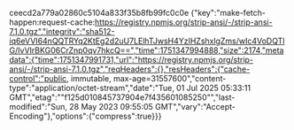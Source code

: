 
ceecd2a779a02860c5104a833f35b8fb99fc0c0e	{"key":"make-fetch-happen:request-cache:https://registry.npmjs.org/strip-ansi/-/strip-ansi-7.1.0.tgz","integrity":"sha512-iq6eVVI64nQQTRYq2KtEg2d2uU7LElhTJwsH4YzIHZshxlgZms/wIc4VoDQTlG/IvVIrBKG06CrZnp0qv7hkcQ==","time":1751347994888,"size":2174,"metadata":{"time":1751347991731,"url":"https://registry.npmjs.org/strip-ansi/-/strip-ansi-7.1.0.tgz","reqHeaders":{},"resHeaders":{"cache-control":"public, immutable, max-age=31557600","content-type":"application/octet-stream","date":"Tue, 01 Jul 2025 05:33:11 GMT","etag":"\"f125d010845737904e7f435601085250\"","last-modified":"Sun, 28 May 2023 09:55:05 GMT","vary":"Accept-Encoding"},"options":{"compress":true}}}